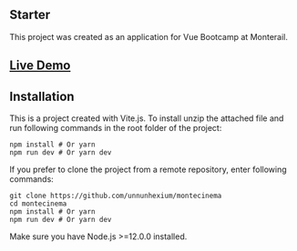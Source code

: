 ## Starter

This project was created as an application for Vue Bootcamp at Monterail.

## [Live Demo](https://montecinema.netlify.app/)

## Installation

This is a project created with Vite.js. To install unzip the attached file and run following commands in the root folder of the project:

```
npm install # Or yarn
npm run dev # Or yarn dev
```

If you prefer to clone the project from a remote repository, enter following commands:

```
git clone https://github.com/unnunhexium/montecinema
cd montecinema
npm install # Or yarn
npm run dev # Or yarn dev
```

Make sure you have Node.js >=12.0.0 installed.
